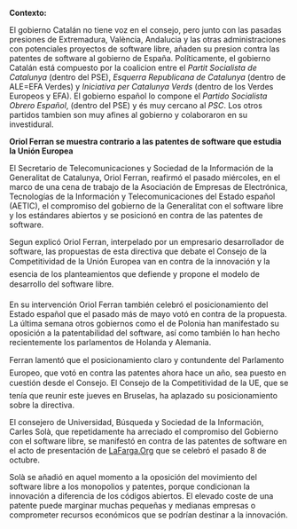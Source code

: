 **Contexto:**

El gobierno Catalán no tiene voz en el consejo, pero junto con las
pasadas presiones de Extremadura, València, Andalucia y las otras
administraciones con potenciales proyectos de software libre, añaden su
presion contra las patentes de software al gobierno de España.
Políticamente, el gobierno Catalán está compuesto por la coalicion entre
el *Partit Socialista de Catalunya* (dentro del PSE), *Esquerra
Republicana de Catalunya* (dentro de ALE=EFA Verdes) y *Iniciativa per
Catalunya Verds* (dentro de los Verdes Europeos y EFA). El gobierno
español lo compone el *Partido Socialista Obrero Español*, (dentro del
PSE) y és muy cercano al *PSC*. Los otros partidos tambien son muy
afines al gobierno y colaboraron en su investidural.

**Oriol Ferran se muestra contrario a las patentes de software que
estudia la Unión Europea**

El Secretario de Telecomunicaciones y Sociedad de la Información de la
Generalitat de Catalunya, Oriol Ferran, reafirmó el pasado miércoles, en
el marco de una cena de trabajo de la Asociación de Empresas de
Electrónica, Tecnologías de la Información y Telecomunicaciones del
Estado español (AETIC), el compromiso del gobierno de la Generalitat con
el software libre y los estándares abiertos y se posicionó en contra de
las patentes de software.

Segun explicó Oriol Ferran, interpelado por un empresario desarrollador
de software, las propuestas de esta directiva que debate el Consejo de
la Competitividad de la Unión Europea van en contra de la innovación y
la esencia de los planteamientos que defiende y propone el modelo de
desarrollo del software libre.

En su intervención Oriol Ferran también celebró el posicionamiento del
Estado español que el pasado más de mayo votó en contra de la propuesta.
La última semana otros gobiernos como el de Polonia han manifestado su
oposición a la patentabilidad del software, así como también lo han
hecho recientemente los parlamentos de Holanda y Alemania.

Ferran lamentó que el posicionamiento claro y contundente del
Parlamento Europeo, que votó en contra las patentes ahora hace un año,
sea puesto en cuestión desde el Consejo. El Consejo de la
Competitividad de la UE, que se tenía que reunir este jueves en
Bruselas, ha aplazado su posicionamiento sobre la directiva.

El consejero de Universidad, Búsqueda y Sociedad de la Información,
Carles Solà, que repetidamente ha arreciado el compromiso del Gobierno
con el software libre, se manifestó en contra de las patentes de
software en el acto de presentación de
[LaFarga.Org](http://www.lafarga.org "wikilink") que se celebró el
pasado 8 de octubre.

Solà se añadió en aquel momento a la oposición del movimiento del
software libre a los monopolios y patentes, porque condicionan la
innovación a diferencia de los códigos abiertos. El elevado coste de una
patente puede marginar muchas pequeñas y medianas empresas o comprometer
recursos económicos que se podrían destinar a la innovación.
